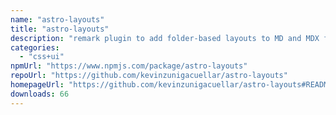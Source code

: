 ```yaml
---
name: "astro-layouts"
title: "astro-layouts"
description: "remark plugin to add folder-based layouts to MD and MDX files in Astro"
categories:
  - "css+ui"
npmUrl: "https://www.npmjs.com/package/astro-layouts"
repoUrl: "https://github.com/kevinzunigacuellar/astro-layouts"
homepageUrl: "https://github.com/kevinzunigacuellar/astro-layouts#README"
downloads: 66
---
```

